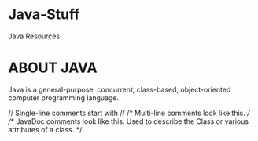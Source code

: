 # Java-Stuff
Java Resources


# ABOUT JAVA
Java is a general-purpose, concurrent, class-based, object-oriented computer programming language.


// Single-line comments start with //
/*
Multi-line comments look like this.
*/
/**
JavaDoc comments look like this. Used to describe the Class or various attributes of a class.
*/
